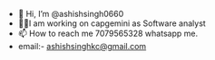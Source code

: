 - 👋 Hi, I’m @ashishsingh0660
- 🧑‍💻I am working on capgemini as Software analyst 
- 📫 How to reach me 7079565328 whatsapp me.
-  email:- ashishsinghkc@gmail.com
<!---
ashishsingh0660/ashishsingh0660 is a ✨ special ✨ repository because its `README.md` (this file) appears on your GitHub profile.
You can click the Preview link to take a look at your changes.
--->
